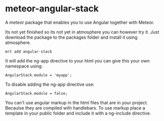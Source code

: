 meteor-angular-stack
====================

A meteor package that enables you to use Angular together with Meteor.

Its not yet finished so its not yet in atmosphere you can however try it.
Just download the package to the packages folder and install it using atmosphere.
```
mrt add angular-stack
```

It will add the ng-app directive to your html you can give this your own namespace using:
```
AngularStack.module = 'myapp';
```
To disable adding the ng-app directive use:
```
AngularStack.module = false;
```

You can't use angular markup in the html files that are in your project.  Becaulse they are
compiled with handlebars. To use markup place a template in your public folder and include it
with a ng-include directive. 


